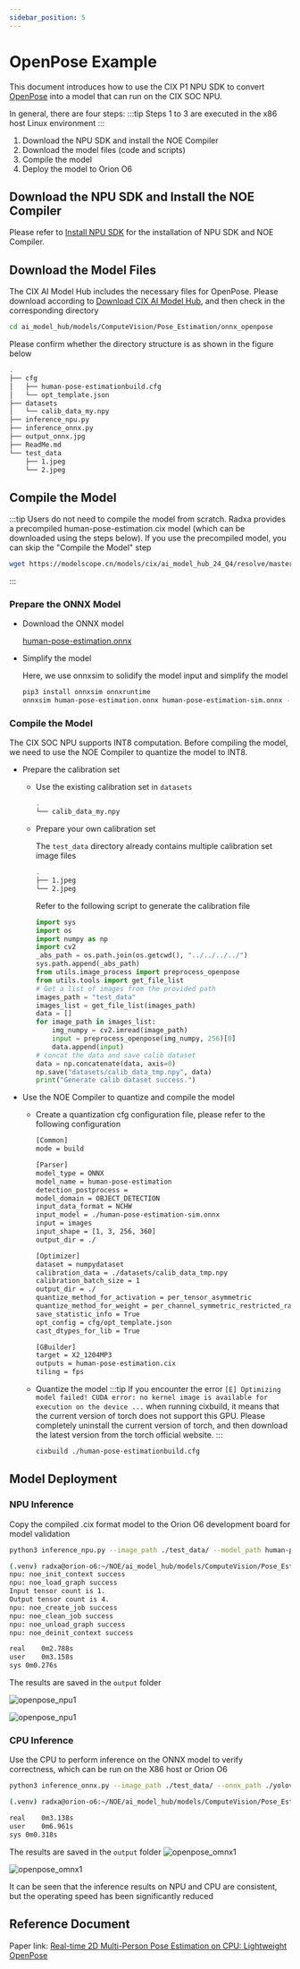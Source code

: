 ```yaml
---
sidebar_position: 5
---
```


# OpenPose Example

This document introduces how to use the CIX P1 NPU SDK to convert [OpenPose](https://github.com/Daniil-Osokin/lightweight-human-pose-estimation.pytorch) into a model that can run on the CIX SOC NPU.

In general, there are four steps:
:::tip
Steps 1 to 3 are executed in the x86 host Linux environment
:::
1. Download the NPU SDK and install the NOE Compiler
2. Download the model files (code and scripts)
3. Compile the model
4. Deploy the model to Orion O6

## Download the NPU SDK and Install the NOE Compiler

Please refer to [Install NPU SDK](./npu-introduction#npu-sdk-installation) for the installation of NPU SDK and NOE Compiler.

## Download the Model Files

The CIX AI Model Hub includes the necessary files for OpenPose. Please download according to [Download CIX AI Model Hub](./ai-hub#download-cix-ai-model-hub), and then check in the corresponding directory

```bash
cd ai_model_hub/models/ComputeVision/Pose_Estimation/onnx_openpose
```
Please confirm whether the directory structure is as shown in the figure below

```bash
.
├── cfg
│   ├── human-pose-estimationbuild.cfg
│   └── opt_template.json
├── datasets
│   └── calib_data_my.npy
├── inference_npu.py
├── inference_onnx.py
├── output_onnx.jpg
├── ReadMe.md
└── test_data
    ├── 1.jpeg
    └── 2.jpeg
```

## Compile the Model
:::tip
Users do not need to compile the model from scratch. Radxa provides a precompiled human-pose-estimation.cix model (which can be downloaded using the steps below). If you use the precompiled model, you can skip the "Compile the Model" step
```bash
wget https://modelscope.cn/models/cix/ai_model_hub_24_Q4/resolve/master/models/ComputeVision/Pose_Estimation/onnx_openpose/human-pose-estimation.cix
```
:::

### Prepare the ONNX Model

- Download the ONNX model

  [human-pose-estimation.onnx](https://modelscope.cn/models/cix/ai_model_hub_24_Q4/resolve/master/models/ComputeVision/Pose_Estimation/onnx_openpose/model/human-pose-estimation.onnx)

- Simplify the model

  Here, we use onnxsim to solidify the model input and simplify the model

  ```bash
  pip3 install onnxsim onnxruntime
  onnxsim human-pose-estimation.onnx human-pose-estimation-sim.onnx --overwrite-input-shape 1,3,256,360
  ```

### Compile the Model

The CIX SOC NPU supports INT8 computation. Before compiling the model, we need to use the NOE Compiler to quantize the model to INT8.

- Prepare the calibration set

  - Use the existing calibration set in `datasets`

    ```bash
    .
    └── calib_data_my.npy
    ```

  - Prepare your own calibration set

    The `test_data` directory already contains multiple calibration set image files

    ```bash
    .
    ├── 1.jpeg
    └── 2.jpeg
    ```

    Refer to the following script to generate the calibration file

    ```python
    import sys
    import os
    import numpy as np
    import cv2
    _abs_path = os.path.join(os.getcwd(), "../../../../")
    sys.path.append(_abs_path)
    from utils.image_process import preprocess_openpose
    from utils.tools import get_file_list
    # Get a list of images from the provided path
    images_path = "test_data"
    images_list = get_file_list(images_path)
    data = []
    for image_path in images_list:
        img_numpy = cv2.imread(image_path)
        input = preprocess_openpose(img_numpy, 256)[0]
        data.append(input)
    # concat the data and save calib dataset
    data = np.concatenate(data, axis=0)
    np.save("datasets/calib_data_tmp.npy", data)
    print("Generate calib dataset success.")
    ```

- Use the NOE Compiler to quantize and compile the model

  - Create a quantization cfg configuration file, please refer to the following configuration

    ```bash
    [Common]
    mode = build

    [Parser]
    model_type = ONNX
    model_name = human-pose-estimation
    detection_postprocess =
    model_domain = OBJECT_DETECTION
    input_data_format = NCHW
    input_model = ./human-pose-estimation-sim.onnx
    input = images
    input_shape = [1, 3, 256, 360]
    output_dir = ./

    [Optimizer]
    dataset = numpydataset
    calibration_data = ./datasets/calib_data_tmp.npy
    calibration_batch_size = 1
    output_dir = ./
    quantize_method_for_activation = per_tensor_asymmetric
    quantize_method_for_weight = per_channel_symmetric_restricted_range
    save_statistic_info = True
    opt_config = cfg/opt_template.json
    cast_dtypes_for_lib = True

    [GBuilder]
    target = X2_1204MP3
    outputs = human-pose-estimation.cix
    tiling = fps
    ```

  - Quantize the model
    :::tip
    If you encounter the error `[E] Optimizing model failed! CUDA error: no kernel image is available for execution on the device ...` when running cixbuild, it means that the current version of torch does not support this GPU. Please completely uninstall the current version of torch, and then download the latest version from the torch official website.
    :::
    ```bash
    cixbuild ./human-pose-estimationbuild.cfg
    ```

## Model Deployment

### NPU Inference

Copy the compiled .cix format model to the Orion O6 development board for model validation

```bash
python3 inference_npu.py --image_path ./test_data/ --model_path human-pose-estimation.cix
```

```bash
(.venv) radxa@orion-o6:~/NOE/ai_model_hub/models/ComputeVision/Pose_Estimation/onnx_openpose$ time python3 inference_npu.py --image_path ./test_data/ --model_path human-pose-estimation.cix
npu: noe_init_context success
npu: noe_load_graph success
Input tensor count is 1.
Output tensor count is 4.
npu: noe_create_job success
npu: noe_clean_job success
npu: noe_unload_graph success
npu: noe_deinit_context success

real	0m2.788s
user	0m3.158s
sys	0m0.276s
```

The results are saved in the `output` folder

![openpose_npu1](/img/o6/openpose_npu1.webp)

![openpose_npu1](/img/o6/openpose_npu2.webp)

### CPU Inference

Use the CPU to perform inference on the ONNX model to verify correctness, which can be run on the X86 host or Orion O6

```bash
python3 inference_onnx.py --image_path ./test_data/ --onnx_path ./yolov8l.onnx
```

```bash
(.venv) radxa@orion-o6:~/NOE/ai_model_hub/models/ComputeVision/Pose_Estimation/onnx_openpose$ time python3 inference_onnx.py --image_path ./test_data/ --onnx_path human-pose-estimation.onnx

real	0m3.138s
user	0m6.961s
sys	0m0.318s
```

The results are saved in the `output` folder
![openpose_omnx1](/img/o6/openpose_onnx1.webp)

![openpose_omnx1](/img/o6/openpose_onnx2.webp)

It can be seen that the inference results on NPU and CPU are consistent, but the operating speed has been significantly reduced


## Reference Document

Paper link: [Real-time 2D Multi-Person Pose Estimation on CPU: Lightweight OpenPose](https://arxiv.org/abs/1811.12004)
